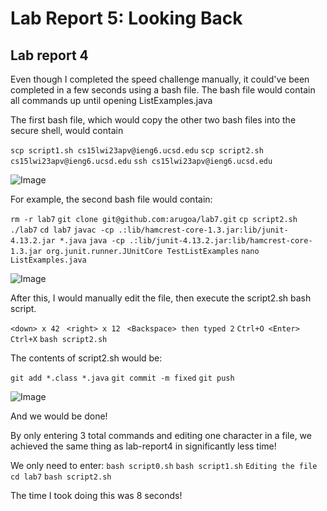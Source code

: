 # Lab Report 5: Looking Back

## Lab report 4

Even though I completed the speed challenge manually, it could've been completed in a few seconds using a bash file. 
The bash file would contain all commands up until opening ListExamples.java

The first bash file, which would copy the other two bash files into the secure shell, would contain

```scp script1.sh cs15lwi23apv@ieng6.ucsd.edu```
```scp script2.sh cs15lwi23apv@ieng6.ucsd.edu```
```ssh cs15lwi23apv@ieng6.ucsd.edu```


![Image](script0.png)


For example, the second bash file would contain: 

```rm -r lab7```
```git clone git@github.com:arugoa/lab7.git```
```cp script2.sh ./lab7```
```cd lab7```
```javac -cp .:lib/hamcrest-core-1.3.jar:lib/junit-4.13.2.jar *.java```
```java -cp .:lib/junit-4.13.2.jar:lib/hamcrest-core-1.3.jar org.junit.runner.JUnitCore TestListExamples```
```nano ListExamples.java```


![Image](script1.png)



After this, I would manually edit the file, then execute the script2.sh bash script.

```<down> x 42 ```
```<right> x 12 ```
```<Backspace> then typed 2```
```Ctrl+O <Enter> Ctrl+X```
```bash script2.sh```

The contents of script2.sh would be:

```git add *.class *.java```
```git commit -m fixed```
```git push```


![Image](script2.png)


And we would be done!

By only entering 3 total commands and editing one character in a file, we achieved the same thing as lab-report4 in significantly less time!

We only need to enter:
```bash script0.sh```
```bash script1.sh```
```Editing the file```
```cd lab7```
```bash script2.sh```

The time I took doing this was 8 seconds!